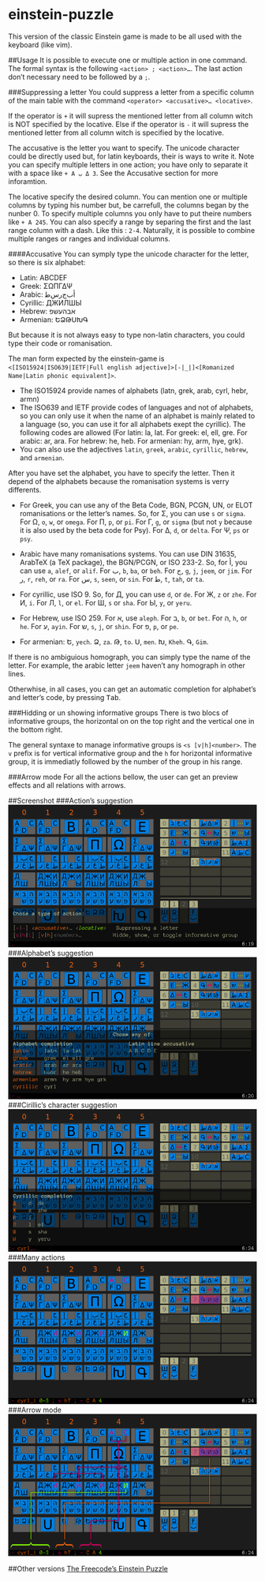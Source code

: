 # einstein-puzzle

This version of the classic Einstein game is made to be all used with the keyboard (like vim).

##Usage
It is possible to execute one or multiple action in one command. The formal syntax is the following `<action> ; <action>…`. The last action don’t necessary need to be followed by a `;`.

###Suppressing a letter
You could suppress a letter from a specific column of the main table with the command `<operator> <accusative>… <locative>`.

If the operator is `+` it will supress the mentioned letter from all column witch is NOT specified by the locative. Else if the operator is `-` it will supress the mentioned letter from all column witch is specified by the locative.

The accusative is the letter you want to specify. The unicode character could be directly used but, for latin keyboards, their is ways to write it. Note you can specify multiple letters in one action; you have only to separate it with a space like `+ A ب Δ 3`. See the Accusative section for more inforamtion.

The locative specify the desired column. You can mention one or multiple columns by typing his number but, be carrefull, the columns began by the nunber 0. To specify multiple columns you only have to put theire numbers like `+ A 245`. You can also specify a range by separing the first and the last range column with a dash. Like this : `2-4`. Naturally, it is possible to combine multiple ranges or ranges and individual columns.

####Accusative
You can symply type the unicode character for the letter, so there is six alphabet:
* Latin: ABCDEF
* Greek: ΣΩΠΓΔΨ
* Arabic: ﺃﺏﺝﺭﺱﻃ
* Cyrillic: ДЖИЛШЫ
* Hebrew: אבהעשפ
* Armenian: ԵՁԹՍԽԳ

But because it is not always easy to type non-latin characters, you could type their code or romanisation.

The man form expected by the einstein-game is `<[ISO15924|ISO639|IETF|Full english adjective]>[-|_|]<[Romanized Name|Latin phonic equivalent]>`.

* The ISO15924 provide names of alphabets (latn, grek, arab, cyrl, hebr, armn)
* The ISO639 and IETF provide codes of languages and not of alphabets, so you can only use it when the name of an alphabet is mainly related to a language (so, you can use it for all alphabets exept the cyrillic). The following codes are allowed (For latin: la, lat. For greek: el, ell, gre. For arabic: ar, ara. For hebrew: he, heb. For armenian: hy, arm, hye, grk).
* You can also use the adjectives `latin`, `greek`, `arabic`, `cyrillic`, `hebrew`, and `armenian`.

After you have set the alphabet, you have to specify the letter. Then it depend of the alphabets because the romanisation systems is verry differents.

* For Greek, you can use any of the Beta Code, BGN, PCGN, UN, or ELOT romanisations or the letter’s names. So, for Σ, you can use `s` or `sigma`. For Ω, `o`, `w`, or `omega`. For Π, `p`, or `pi`. For Γ, `g`, or `sigma` (but not `y` because it is also used by the beta code for Psy). For Δ, `d`, or `delta`. For Ψ, `ps` or `psy`.

* Arabic have many romanisations systems. You can use DIN 31635, ArabTeX (a TeX package), the BGN/PCGN, or ISO 233-2. So, for ﺃ, you can use `a`, `alef`, or `alif`. For ﺏ, `b`, `ba`, or `beh`. For ﺝ, `g`, `j`, `jeem`, or `jim`. For ﺭ, `r`, `reh`, or `ra`. For ﺱ, `s`, `seen`, or `sin`. For ﻃ, `t`, `tah`, or `ta`.

* For cyrillic, use ISO 9. So, for Д, you can use `d`, or `de`. For Ж, `z` or `zhe`. For И, `i`. For Л, `l`, or `el`. For Ш, `s` or `sha`. For Ы, `y`, or `yeru`.

* For Hebrew, use ISO 259. For א, use `aleph`. For ב, `b`, or `bet`. For ה, `h`, or `he`. For ע, `ayin`. For ש, `s`, `j`, or `shin`. For פ, `p`, or `pe`.

* For armenian: Ե, `yech`. Ձ, `za`. Թ, `to`. Ս, `men`. Խ, `Kheh`. Գ, `Gim`.


If there is no ambiguious homograph, you can simply type the name of the letter. For example, the arabic letter `jeem` haven’t any homograph in other lines.

Otherwhise, in all cases, you can get an automatic completion for alphabet’s and letter’s code, by pressing <kbd>Tab</kbd>.

###Hidding or un showing informative groups
There is two blocs of informative groups, the horizontal on on the top right and the vertical one in the bottom right.

The general syntaxe to manage informative groups is `<s [v|h]<number>`. The `v` prefix is for vertical informative group and the `h` for horizontal informative group, it is immediatly followed by the number of the group in his range.

###Arrow mode
For all the actions bellow, the user can get an preview effects and all relations with arrows.

##Screenshot
###Action’s suggestion
![Action suggestion](./mok-up-chose-action.png)
###Alphabet’s suggestion
![Alphabet suggestion](./mok-up-alphabet-suggestion.png)
###Cirillic’s character suggestion
![Cyrillic suggestion](./mok-up-cyrillique-suggestion.png)
###Many actions
![Screenshot](./mok-up.png)
###Arrow mode
![Arrow mode](./mok-up-arrow.png)

##Other versions
[The Freecode’s Einstein Puzzle](http://freecode.com/projects/einsteinpuzzle)
